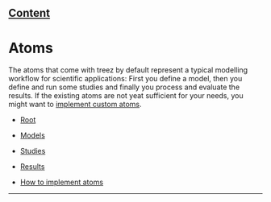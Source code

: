 [Content](../README.md)
----

# Atoms

The atoms that come with treez by default represent a typical modelling workflow for scientific applications: 
First you define a model, then you define and run some studies and finally you process and evaluate the results. If the
existing atoms are not yeat sufficient for your needs, you might want to [implement custom atoms](./howToImplementAtoms.md). 

* [Root](./atoms/root.md)
* [Models](./atoms/models/models.md)
* [Studies](./atoms/studies/studies.md)
* [Results](./atoms/results/results.md)

* [How to implement atoms](./howToImplementAtoms.md)

----

